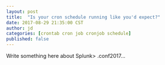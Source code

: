 ```yaml
---
layout: post
title:  "Is your cron schedule running like you'd expect?"
date: 2017-08-29 21:35:00 CST
author: jd
categories: [crontab cron job cronjob schedule]
published: false
---
```




Write something here about Splunk> .conf2017...

<!--more-->
